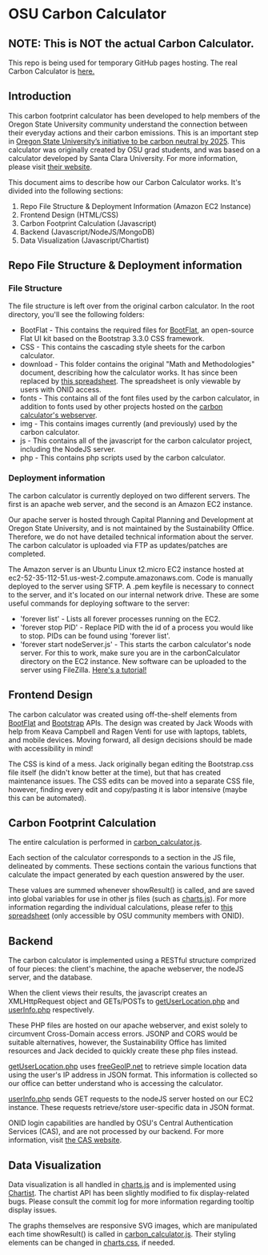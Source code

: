 # OSU Carbon Calculator
## NOTE: This is NOT the actual Carbon Calculator.
This repo is being used for temporary GitHub pages hosting. The real Carbon Calculator is [here.](https://github.com/OSU-Sustainability-Office/osu_carbon_calculator_update_project)

## Introduction
This carbon footprint calculator has been developed to help members of the Oregon State University community understand the connection between their everyday actions and their carbon emissions. This is an important step in [Oregon State University’s initiative to be carbon neutral by 2025](http://fa.oregonstate.edu/sustainability/planning-policy-assessment/institutional-carbon-neutrality/osu-carbon-planning). This calculator was originally created by OSU grad students, and was based on a calculator developed by Santa Clara University. For more information, please visit [their website](http://www.scu.edu/ethics/practicing/focusareas/environmental_ethics/carbon-footprint/create_calc.html).

This document aims to describe how our Carbon Calculator works. It's divided into the following sections:

  1. Repo File Structure & Deployment Information (Amazon EC2 Instance)
  2. Frontend Design (HTML/CSS)
  3. Carbon Footprint Calculation (Javascript)
  4. Backend (Javascript/NodeJS/MongoDB)
  5. Data Visualization (Javascript/Chartist)

## Repo File Structure & Deployment information
### File Structure
The file structure is left over from the original carbon calculator. In the root directory, you'll see the following folders:
  * BootFlat - This contains the required files for [BootFlat](http://bootflat.github.io/), an open-source Flat UI kit based on the Bootstrap 3.3.0 CSS framework.
  * CSS - This contains the cascading style sheets for the carbon calculator.
  * download - This folder contains the original "Math and Methodologies" document, describing how the calculator works. It has since been replaced by [this spreadsheet](https://docs.google.com/spreadsheets/u/1/d/1FbkcWkPXmCwyWeBAtjH0eaR_kPtbDcLa3SFdK2iswAY/edit?usp=drive_web&ouid=117439531674238196033). The spreadsheet is only viewable by users with ONID access.
  * fonts - This contains all of the font files used by the carbon calculator, in addition to fonts used by other projects hosted on the [carbon calculator's webserver](http://carbon.campusops.oregonstate.edu/).
  * img - This contains images currently (and previously) used by the carbon calculator.
  * js - This contains all of the javascript for the carbon calculator project, including the NodeJS server.
  * php - This contains php scripts used by the carbon calculator.
### Deployment information
The carbon calculator is currently deployed on two different servers. The first is an apache web server, and the second is an Amazon EC2 instance.

Our apache server is hosted through Capital Planning and Development at Oregon State University, and is not maintained by the Sustainability Office. Therefore, we do not have detailed technical information about the server. The carbon calculator is uploaded via FTP as updates/patches are completed.

The Amazon server is an Ubuntu Linux t2.micro EC2 instance hosted at ec2-52-35-112-51.us-west-2.compute.amazonaws.com. Code is manually deployed to the server using SFTP. A .pem keyfile is necessary to connect to the server, and it's located on our internal network drive. These are some useful commands for deploying software to the server:
 * 'forever list' - Lists all forever processes running on the EC2.
 * 'forever stop PID' - Replace PID with the id of a process you would like to stop. PIDs can be found using 'forever list'.
 * 'forever start nodeServer.js' - This starts the carbon calculator's node server. For this to work, make sure you are in the carbonCalculator directory on the EC2 instance.
New software can be uploaded to the server using FileZilla. [Here's a tutorial!](https://superuser.com/questions/322708/accessing-amazon-ec2-in-filezilla-sftp)

## Frontend Design
The carbon calculator was created using off-the-shelf elements from [BootFlat](http://bootflat.github.io/) and [Bootstrap](https://getbootstrap.com/docs/3.3/) APIs. The design was created by Jack Woods with help from Keava Campbell and Ragen Venti for use with laptops, tablets, and mobile devices. Moving forward, all design decisions should be made with accessibility in mind!

The CSS is kind of a mess. Jack originally began editing the Bootstrap.css file itself (he didn't know better at the time), but that has created maintenance issues. The CSS edits can be moved into a separate CSS file, however, finding every edit and copy/pasting it is labor intensive (maybe this can be automated).

## Carbon Footprint Calculation
The entire calculation is performed in [carbon_calculator.js](js/carbon_calculator.js).

Each section of the calculator corresponds to a section in the JS file, delineated by comments. These sections contain the various functions that calculate the impact generated by each question answered by the user.

These values are summed whenever showResult() is called, and are saved into global variables for use in other js files (such as [charts.js](js/charts.js)). For more information regarding the individual calculations, please refer to [this spreadsheet](https://docs.google.com/spreadsheets/u/1/d/1FbkcWkPXmCwyWeBAtjH0eaR_kPtbDcLa3SFdK2iswAY/edit?usp=drive_web&ouid=117439531674238196033) (only accessible by OSU community members with ONID).

## Backend
The carbon calculator is implemented using a RESTful structure comprized of four pieces: the client's machine, the apache webserver, the nodeJS server, and the database.

When the client views their results, the javascript creates an XMLHttpRequest object and GETs/POSTs to [getUserLocation.php](php/getUserLocation.php) and [userInfo.php](php/userInfo.php) respectively.

These PHP files are hosted on our apache webserver, and exist solely to circumvent Cross-Domain access errors. JSONP and CORS would be suitable alternatives, however, the Sustainability Office has limited resources and Jack decided to quickly create these php files instead.

[getUserLocation.php](php/getUserLocation.php) uses [freeGeoIP.net](http://freegeoip.net/) to retrieve simple location data using the user's IP address in JSON format. This information is collected so our office can better understand who is accessing the calculator.

[userInfo.php](php/userInfo.php) sends GET requests to the nodeJS server hosted on our EC2 instance. These requests retrieve/store user-specific data in JSON format.

ONID login capabilities are handled by OSU's Central Authentication Services (CAS), and are not processed by our backend. For more information, visit [the CAS website](http://onid.oregonstate.edu/docs/technical/cas.shtml).

## Data Visualization
Data visualization is all handled in [charts.js](js/charts.js) and is implemented using [Chartist](https://gionkunz.github.io/chartist-js/). The chartist API has been slightly modified to fix display-related bugs. Please consult the commit log for more information regarding tooltip display issues.

The graphs themselves are responsive SVG images, which are manipulated each time showResult() is called in [carbon_calculator.js](js/carbon_calculator.js). Their styling elements can be changed in [charts.css](CSS/charts.css), if needed.

